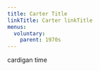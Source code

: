 ```yaml
---
title: Carter Title
linkTitle: Carter linkTitle
menus:
  voluntary:
    parent: 1970s
---
```


cardigan time
